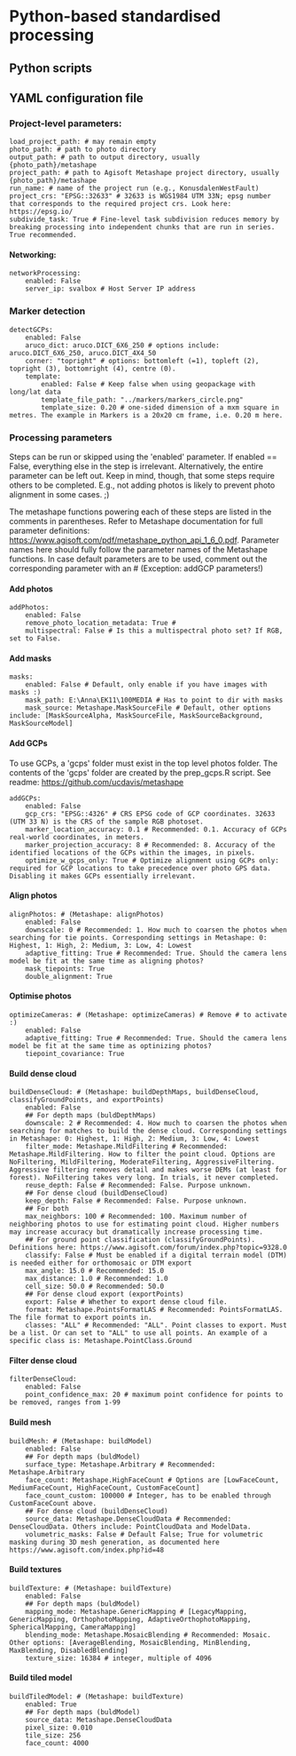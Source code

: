 # Python-based standardised processing

## Python scripts

## YAML configuration file


### Project-level parameters:

```
load_project_path: # may remain empty
photo_path: # path to photo directory
output_path: # path to output directory, usually {photo_path}/metashape
project_path: # path to Agisoft Metashape project directory, usually {photo_path}/metashape
run_name: # name of the project run (e.g., KonusdalenWestFault)
project_crs: "EPSG::32633" # 32633 is WGS1984 UTM 33N; epsg number that corresponds to the required project crs. Look here: https://epsg.io/
subdivide_task: True # Fine-level task subdivision reduces memory by breaking processing into independent chunks that are run in series. True recommended.
```

#### Networking:
```
networkProcessing:
    enabled: False
    server_ip: svalbox # Host Server IP address
```

### Marker detection
```
detectGCPs:
    enabled: False
    aruco_dict: aruco.DICT_6X6_250 # options include: aruco.DICT_6X6_250, aruco.DICT_4X4_50
    corner: "topright" # options: bottomleft (=1), topleft (2), topright (3), bottomright (4), centre (0).
    template:
        enabled: False # Keep false when using geopackage with long/lat data
        template_file_path: "../markers/markers_circle.png"
        template_size: 0.20 # one-sided dimension of a mxm square in metres. The example in Markers is a 20x20 cm frame, i.e. 0.20 m here.
```

### Processing parameters
Steps can be run or skipped using the 'enabled' parameter. If enabled == False, everything else in the step is irrelevant.
Alternatively, the entire parameter can be left out.
Keep in mind, though, that some steps require others to be completed.
E.g., not adding photos is likely to prevent photo alignment in some cases. ;)

The metashape functions powering each of these steps are listed in the comments in parentheses.
Refer to Metashape documentation for full parameter definitions: https://www.agisoft.com/pdf/metashape_python_api_1_6_0.pdf.
Parameter names here should fully follow the parameter names of the Metashape functions.
In case default parameters are to be used, comment out the corresponding parameter with an # (Exception: addGCP parameters!)

#### Add photos

```
addPhotos:
    enabled: False
    remove_photo_location_metadata: True #
    multispectral: False # Is this a multispectral photo set? If RGB, set to False.
```

#### Add masks

```
masks:
    enabled: False # Default, only enable if you have images with masks :)
    mask_path: E:\Anna\EK11\100MEDIA # Has to point to dir with masks
    mask_source: Metashape.MaskSourceFile # Default, other options include: [MaskSourceAlpha, MaskSourceFile, MaskSourceBackground, MaskSourceModel]
```

#### Add GCPs

To use GCPs, a 'gcps' folder must exist in the top level photos folder. The contents of the 'gcps' folder are created by the prep_gcps.R script. See readme: https://github.com/ucdavis/metashape
```
addGCPs:
    enabled: False
    gcp_crs: "EPSG::4326" # CRS EPSG code of GCP coordinates. 32633 (UTM 33 N) is the CRS of the sample RGB photoset.
    marker_location_accuracy: 0.1 # Recommended: 0.1. Accuracy of GCPs real-world coordinates, in meters.
    marker_projection_accuracy: 8 # Recommended: 8. Accuracy of the identified locations of the GCPs within the images, in pixels.
    optimize_w_gcps_only: True # Optimize alignment using GCPs only: required for GCP locations to take precedence over photo GPS data. Disabling it makes GCPs essentially irrelevant.
```

#### Align photos

```
alignPhotos: # (Metashape: alignPhotos)
    enabled: False
    downscale: 0 # Recommended: 1. How much to coarsen the photos when searching for tie points. Corresponding settings in Metashape: 0: Highest, 1: High, 2: Medium, 3: Low, 4: Lowest
    adaptive_fitting: True # Recommended: True. Should the camera lens model be fit at the same time as aligning photos?
    mask_tiepoints: True
    double_alignment: True
```

#### Optimise photos

```
optimizeCameras: # (Metashape: optimizeCameras) # Remove # to activate :)
    enabled: False
    adaptive_fitting: True # Recommended: True. Should the camera lens model be fit at the same time as optinizing photos?
    tiepoint_covariance: True
```

#### Build dense cloud

```
buildDenseCloud: # (Metashape: buildDepthMaps, buildDenseCloud, classifyGroundPoints, and exportPoints)
    enabled: False
    ## For depth maps (buldDepthMaps)
    downscale: 2 # Recommended: 4. How much to coarsen the photos when searching for matches to build the dense cloud. Corresponding settings in Metashape: 0: Highest, 1: High, 2: Medium, 3: Low, 4: Lowest
    filter_mode: Metashape.MildFiltering # Recommended: Metashape.MildFiltering. How to filter the point cloud. Options are NoFiltering, MildFiltering, ModerateFiltering, AggressiveFiltering. Aggressive filtering removes detail and makes worse DEMs (at least for forest). NoFiltering takes very long. In trials, it never completed.
    reuse_depth: False # Recommended: False. Purpose unknown.
    ## For dense cloud (buildDenseCloud)
    keep_depth: False # Recommended: False. Purpose unknown.
    ## For both
    max_neighbors: 100 # Recommended: 100. Maximum number of neighboring photos to use for estimating point cloud. Higher numbers may increase accuracy but dramatically increase processing time.
    ## For ground point classification (classifyGroundPoints). Definitions here: https://www.agisoft.com/forum/index.php?topic=9328.0
    classify: False # Must be enabled if a digital terrain model (DTM) is needed either for orthomosaic or DTM export
    max_angle: 15.0 # Recommended: 15.0
    max_distance: 1.0 # Recommended: 1.0
    cell_size: 50.0 # Recommended: 50.0
    ## For dense cloud export (exportPoints)
    export: False # Whether to export dense cloud file.
    format: Metashape.PointsFormatLAS # Recommended: PointsFormatLAS. The file format to export points in.
    classes: "ALL" # Recommended: "ALL". Point classes to export. Must be a list. Or can set to "ALL" to use all points. An example of a specific class is: Metashape.PointClass.Ground
```

#### Filter dense cloud

```
filterDenseCloud:
    enabled: False
    point_confidence_max: 20 # maximum point confidence for points to be removed, ranges from 1-99
```

#### Build mesh

```
buildMesh: # (Metashape: buildModel)
    enabled: False
    ## For depth maps (buldModel)
    surface_type: Metashape.Arbitrary # Recommended: Metashape.Arbitrary
    face_count: Metashape.HighFaceCount # Options are [LowFaceCount, MediumFaceCount, HighFaceCount, CustomFaceCount]
    face_count_custom: 100000 # Integer, has to be enabled through CustomFaceCount above.
    ## For dense cloud (buildDenseCloud)
    source_data: Metashape.DenseCloudData # Recommended: DenseCloudData. Others include: PointCloudData and ModelData.
    volumetric_masks: False # Default False; True for volumetric masking during 3D mesh generation, as documented here https://www.agisoft.com/index.php?id=48
```

#### Build textures

```
buildTexture: # (Metashape: buildTexture)
    enabled: False
    ## For depth maps (buldModel)
    mapping_mode: Metashape.GenericMapping # [LegacyMapping, GenericMapping, OrthophotoMapping, AdaptiveOrthophotoMapping, SphericalMapping, CameraMapping]
    blending_mode: Metashape.MosaicBlending # Recommended: Mosaic. Other options: [AverageBlending, MosaicBlending, MinBlending, MaxBlending, DisabledBlending]
    texture_size: 16384 # integer, multiple of 4096
```

#### Build tiled model

```
buildTiledModel: # (Metashape: buildTexture)
    enabled: True
    ## For depth maps (buldModel)
    source_data: Metashape.DenseCloudData
    pixel_size: 0.010
    tile_size: 256
    face_count: 4000
```
